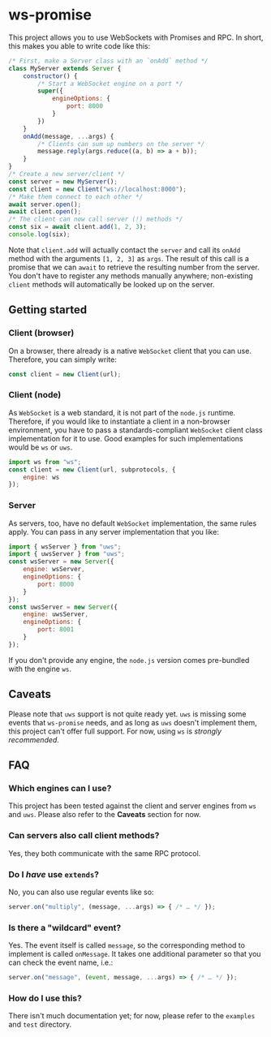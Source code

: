 # ws-promise
This project allows you to use WebSockets with Promises and RPC. In short, this makes you able to write code like this:
```js
/* First, make a Server class with an `onAdd` method */
class MyServer extends Server {
	constructor() {
		/* Start a WebSocket engine on a port */
		super({
			engineOptions: {
				port: 8000
			}
		})
	}
	onAdd(message, ...args) {
		/* Clients can sum up numbers on the server */
		message.reply(args.reduce((a, b) => a + b));
	}
}
/* Create a new server/client */
const server = new MyServer();
const client = new Client("ws://localhost:8000");
/* Make them connect to each other */
await server.open();
await client.open();
/* The client can now call server (!) methods */
const six = await client.add(1, 2, 3);
console.log(six);
```
Note that `client.add` will actually contact the `server` and call its `onAdd` method with the arguments `[1, 2, 3]` as `args`. The result of this call is a promise that we can `await` to retrieve the resulting number from the server. You don't have to register any methods manually anywhere; non-existing `client` methods will automatically be looked up on the server.
## Getting started
### Client (browser)
On a browser, there already is a native `WebSocket` client that you can use. Therefore, you can simply write:
```js
const client = new Client(url);
```
### Client (node)
As `WebSocket` is a web standard, it is not part of the `node.js` runtime. Therefore, if you would like to instantiate a client in a non-browser environment, you have to pass a standards-compliant `WebSocket` client class implementation for it to use. Good examples for such implementations would be `ws` or `uws`.
```js
import ws from "ws";
const client = new Client(url, subprotocols, {
	engine: ws
});
```
### Server
As servers, too, have no default `WebSocket` implementation, the same rules apply. You can pass in any server implementation that you like:

```js
import { wsServer } from "uws";
import { uwsServer } from "uws";
const wsServer = new Server({
	engine: wsServer,
	engineOptions: {
		port: 8000
	}
});
const uwsServer = new Server({
	engine: uwsServer,
	engineOptions: {
		port: 8001
	}
});
```
If you don't provide any engine, the `node.js` version comes pre-bundled with the engine `ws`.

## Caveats
Please note that `uws` support is not quite ready yet. `uws` is missing some events that `ws-promise` needs, and as long as `uws` doesn't implement them, this project can't offer full support. For now, using `ws` is *strongly recommended*.
## FAQ
### Which engines can I use?
This project has been tested against the client and server engines from `ws` and `uws`. Please also refer to the **Caveats** section for now.
### Can servers also call client methods?
Yes, they both communicate with the same RPC protocol.
### Do I *have* use `extends`?
No, you can also use regular events like so:
```js
server.on("multiply", (message, ...args) => { /* … */ });
```
### Is there a "wildcard" event?
Yes. The event itself is called `message`, so the corresponding method to implement is called `onMessage`. It takes one additional parameter so that you can check the event name, i.e.:
```js
server.on("message", (event, message, ...args) => { /* … */ });
```
### How do I use this?
There isn't much documentation yet; for now, please refer to the `examples` and `test` directory.